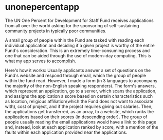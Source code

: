 # unonepercentapp

The UN One Percent for Development for Staff Fund receives applications from all over the world asking for the sponsoring of self-sustaining community projects in typically poor communities. 

A small group of people within the Fund are tasked with reading each individual application and deciding if a given project is worthy of the entire Fund's consideration. This is an extremely time-consuming process and one that can be aided through the use of modern-day computing. This is what my app serves to accomplish. 

Here's how it works:
Usually applicants answer a set of questions on the Fund's website and respond through email, which the group of people within the fund read. However, I made a form (in 3 languages to accompany the majority of the non-English speaking responders). The form's answers, which represent an application, go to a server, which scans the application, and assigns the application a score based on certain characteristics such as location, religious affiliation(which the Fund does not want to associate with), cost of project, and if the project requires giving out salaries. Then, the applications get transferred, as an array, to a website, which ranks the applications based on their scores (in descending order). The group of people usually reading the email applications would have a link to this page and, instead, look at each application ranked by score, with a mention of the faults within each application provided near the applications.

